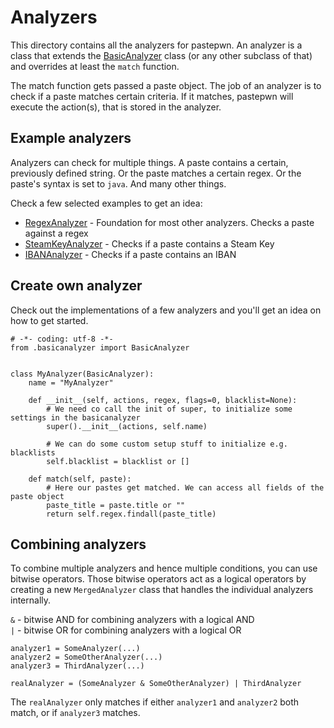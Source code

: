 # Analyzers
This directory contains all the analyzers for pastepwn. An analyzer is a class that extends the [BasicAnalyzer]() class (or any other subclass of that) and overrides at least the `match` function.

The match function gets passed a paste object. 
The job of an analyzer is to check if a paste matches certain criteria. If it matches, pastepwn will execute the action(s), that is stored in the analyzer.


## Example analyzers
Analyzers can check for multiple things.
A paste contains a certain, previously defined string.
Or the paste matches a certain regex.
Or the paste's syntax is set to `java`.
And many other things.

Check a few selected examples to get an idea:
- [RegexAnalyzer](https://github.com/d-Rickyy-b/pastepwn/blob/master/pastepwn/analyzers/regexanalyzer.py) - Foundation for most other analyzers. Checks a
 paste against a regex
- [SteamKeyAnalyzer](https://github.com/d-Rickyy-b/pastepwn/blob/master/pastepwn/analyzers/steamkeyanalyzer.py) - Checks if a paste contains a Steam Key
- [IBANAnalyzer](https://github.com/d-Rickyy-b/pastepwn/blob/master/pastepwn/analyzers/ibananalyzer.py) - Checks if a paste contains an IBAN


## Create own analyzer
Check out the implementations of a few analyzers and you'll get an idea on how to get started.

```
# -*- coding: utf-8 -*-
from .basicanalyzer import BasicAnalyzer


class MyAnalyzer(BasicAnalyzer):
    name = "MyAnalyzer"

    def __init__(self, actions, regex, flags=0, blacklist=None):
        # We need co call the init of super, to initialize some settings in the basicanalyzer
        super().__init__(actions, self.name)
        
        # We can do some custom setup stuff to initialize e.g. blacklists
        self.blacklist = blacklist or []

    def match(self, paste):
        # Here our pastes get matched. We can access all fields of the paste object
        paste_title = paste.title or ""
        return self.regex.findall(paste_title)
```
 
## Combining analyzers
To combine multiple analyzers and hence multiple conditions, you can use bitwise operators.
Those bitwise operators act as a logical operators by creating a new `MergedAnalyzer` class that handles the individual analyzers internally. 

`&` - bitwise AND for combining analyzers with a logical AND  
`|` - bitwise OR for combining analyzers with a logical OR

```
analyzer1 = SomeAnalyzer(...)
analyzer2 = SomeOtherAnalyzer(...)
analyzer3 = ThirdAnalyzer(...)

realAnalyzer = (SomeAnalyzer & SomeOtherAnalyzer) | ThirdAnalyzer
```

The `realAnalyzer` only matches if either `analyzer1` and `analyzer2` both match, or if `analyzer3` matches.

